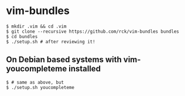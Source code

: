 # vim-bundles
```
$ mkdir .vim && cd .vim
$ git clone --recursive https://github.com/rck/vim-bundles bundles
$ cd bundles
$ ./setup.sh # after reviewing it!
```

## On Debian based systems with vim-youcompleteme installed
```
$ # same as above, but
$ ./setup.sh youcompleteme
```
